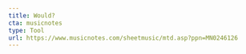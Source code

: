 ```yaml
---
title: Would?
cta: musicnotes
type: Tool
url: https://www.musicnotes.com/sheetmusic/mtd.asp?ppn=MN0246126
---
```

